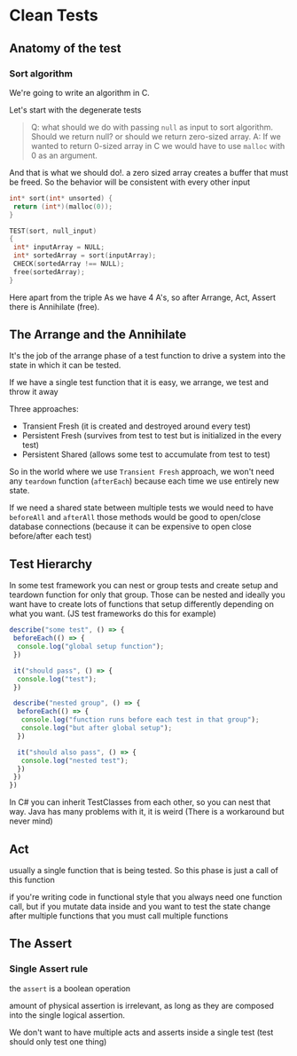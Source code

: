 # Clean Tests

## Anatomy of the test

### Sort algorithm

We're going to write an algorithm in C.

Let's start with the degenerate tests
>Q: what should we do with passing `null` as input to sort algorithm. Should we return null? or should we return zero-sized array.
>A: If we wanted to return 0-sized array in C we would have to use `malloc` with 0 as an argument.

And that is what we should do!. a zero sized array creates a buffer that must be freed. So the behavior will be consistent with every other input

```c
int* sort(int* unsorted) {
 return (int*)(malloc(0));
}

TEST(sort, null_input)
{
 int* inputArray = NULL;
 int* sortedArray = sort(inputArray);
 CHECK(sortedArray !== NULL);
 free(sortedArray);
}
```

Here apart from the triple As we have 4 A's, so after Arrange, Act, Assert there is Annihilate (free).

## The Arrange and the Annihilate

It's the job of the arrange phase of a test function to drive a system into the state in which it can be tested.

If we have a single test function that it is easy, we arrange, we test and throw it away

Three approaches:

- Transient Fresh (it is created and destroyed around every test)
- Persistent Fresh (survives from test to test but is initialized in the every test)
- Persistent Shared (allows some test to accumulate from test to test)

So in the world where we use `Transient Fresh` approach, we won't need any `teardown` function (`afterEach`)
because each time we use entirely new state.

If we need a shared state between multiple tests we would need to have `beforeAll` and `afterAll`
those methods would be good to open/close database connections
(because it can be expensive to open close before/after each test)

## Test Hierarchy

In some test framework you can nest or group tests and create setup and teardown function for only that group.
Those can be nested and ideally you want have to create lots of functions that setup differently
depending on what you want. (JS test frameworks do this for example)

```typescript
describe("some test", () => {
 beforeEach(() => {
  console.log("global setup function");
 })

 it("should pass", () => {
  console.log("test");
 })

 describe("nested group", () => {
  beforeEach(() => {
   console.log("function runs before each test in that group");
   console.log("but after global setup");
  })

  it("should also pass", () => {
   console.log("nested test");
  })
 })
})
```

In C# you can inherit TestClasses from each other, so you can nest that way.
Java has many problems with it, it is weird (There is a workaround but never mind)

## Act

usually a single function that is being tested. So this phase is just a call of this function

if you're writing code in functional style that you always need one function call, but if you mutate data inside
and you want to test the state change after multiple functions that you must call multiple functions

## The Assert

### Single Assert rule

the `assert` is a boolean operation

amount of physical assertion is irrelevant, as long as they are composed into the single logical assertion.

We don't want to have multiple acts and asserts inside a single test (test should only test one thing)

